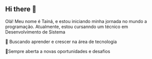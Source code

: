 ## Hi there 👋

<!--
**TaiSalvador/TaiSalvador** is a ✨ _special_ ✨ repository because its `README.md` (this file) appears on your GitHub profile.

Here are some ideas to get you started:

- 🔭 I’m currently working on ...
- 🌱 I’m currently learning ...
- 👯 I’m looking to collaborate on ...
- 🤔 I’m looking for help with ...
- 💬 Ask me about ...
- 📫 How to reach me: ...
- 😄 Pronouns: ...
- ⚡ Fun fact: ...
-->
Olá! Meu nome é Tainá, e estou iniciando minha jornada no mundo a programação. Atualmente, estou cursanndo um técnico em Desenvolvimento de Sistema

🚀 Buscando aprender e crescer na área de tecnologia

📌Sempre aberta a novas oportunidades e desafios

